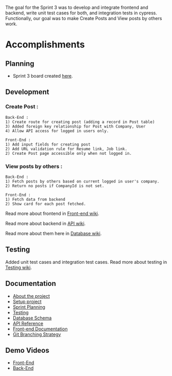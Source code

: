 The goal for the Sprint 3 was to develop and integrate frontend and backend, write unit test cases for both, and integration tests in cypress. Functionally, our goal was to make Create Posts and View posts by others work.

# Accomplishments

## Planning
- Sprint 3 board created [here](https://github.com/haxxorsid/referralboard/projects/5).

## Development

### Create Post :
	Back-End :
	1) Create route for creating post (adding a record in Post table)
	3) Added foreign key relationship for Post with Company, User
	4) Allow API access for logged in users only.
 
	Front-End :
	1) Add input fields for creating post
    2) Add URL validation rule for Resume link, Job link.
	2) Create Post page accessible only when not logged in.

### View posts by others :

	Back-End :
	1) Fetch posts by others based on current logged in user's company.
	2) Return no posts if CompanyId is not set.

	Front-End : 
	1) Fetch data from backend
    2) Show card for each post fetched. 

Read more about frontend in [Front-end wiki](https://github.com/haxxorsid/referralboard/wiki/Frontend-Documentation).

Read more about backend in [API wiki](https://github.com/haxxorsid/referralboard/wiki/API-Reference).

Read more about them here in [Database wiki](https://github.com/haxxorsid/referralboard/wiki/Database-Schema).

## Testing
Added unit test cases and integration test cases.
Read more about testing in [Testing wiki](https://github.com/haxxorsid/referralboard/wiki/Testing).

## Documentation

- [About the project](https://github.com/haxxorsid/referralboard/wiki)
- [Setup project](https://github.com/haxxorsid/referralboard/wiki/Setup)
- [Sprint Planning](https://github.com/haxxorsid/referralboard/wiki/Sprint-planning)
- [Testing](https://github.com/haxxorsid/referralboard/wiki/Testing)
- [Database Schema](https://github.com/haxxorsid/referralboard/wiki/Database-Schema)
- [API Reference](https://github.com/haxxorsid/referralboard/wiki/API-Reference)
- [Front-end Documentation](https://github.com/haxxorsid/referralboard/wiki/Frontend-Documentation)
- [Git Branching Strategy](https://github.com/haxxorsid/referralboard/wiki/Branching-Strategy)

## Demo Videos

- [Front-End](https://youtu.be/OA4LVAEZ20M)
- [Back-End](https://youtu.be/JR1co2SPGFs)

